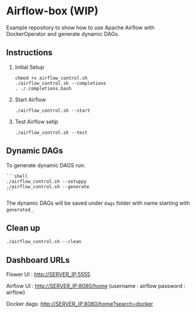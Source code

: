 # Airflow-box (WIP)

Example repository to show how to use Apache Airflow with DockerOperator and generate dynamic DAGs.

## Instructions

1. Initial Setup

    ```shell
    chmod +x airflow_control.sh
    ./airflow_control.sh --completions
    . ./.completions.bash
    ```

2. Start Airflow

    ```shell
    ./airflow_control.sh --start
    ```
3. Test Airflow setip

    ```shell
    ./airflow_control.sh --test
    ```

## Dynamic DAGs

To generate dynamic DAGS run:

    ```shell
    ./airflow_control.sh --setuppy
    ./airflow_control.sh --generate
    ```
The dynamic DAGs will be saved under `dags` folder with name starting with `generated_`.

##  Clean up

```shell
./airflow_control.sh --clean
```

## Dashboard URLs

Flower UI  : <http://SERVER_IP:5555>

Airflow UI : <http://SERVER_IP:8080/home> (username : airflow password : airflow)

Docker dags: <http://SERVER_IP:8080/home?search=docker>
